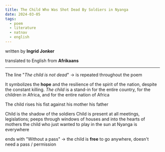 ```yaml
---
title: The Child Who Was Shot Dead By Soldiers in Nyanga
date: 2024-03-05
tags:
  - poem
  - literature
  - natnav
  - english
---
```

written by **Ingrid Jonker** 

translated to English from **Afrikaans**

---
The line "*The child is not dead*" -> is repeated throughout the poem

It symbolizes the **hope** and the resilience of the spirit of the nation, despite the constant killing. 
*The child* is a stand-in for the entire country, for the children in Africa, and for the entire nation of Africa 

The child rises his fist against 
	his mother
	his father

Child is the shadow of the soldiers
Child is present at all meetings, legislations; peeps through windows of houses and into the hearts of mothers
the child who just wanted to play in the sun at Nyanga is everywhere

ends with "Without a pass" -> the child is **free** to go anywhere, doesn't need a pass / permission  


